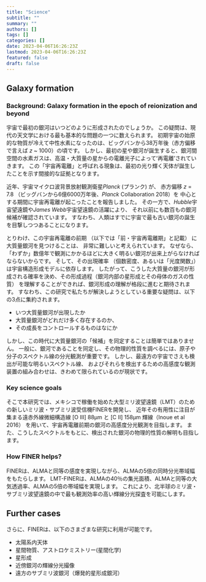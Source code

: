 ```yaml
---
title: "Science"
subtitle: ""
summary: ""
authors: []
tags: []
categories: []
date: 2023-04-06T16:26:23Z
lastmod: 2023-04-06T16:26:23Z
featured: false
draft: false
---
```


## Galaxy formation

### Background: Galaxy formation in the epoch of reionization and beyond

宇宙で最初の銀河はいつどのように形成されたのでしょうか。
この疑問は、現代の天文学における最も基本的な問題の一つに数えられます。
初期宇宙の始原的な物質が冷えて中性水素になったのは、ビッグバンから38万年後（赤方偏移で言えば *z* ~ 1000）の頃です。
しかし、最初の星や銀河が誕生すると、銀河間空間の水素ガスは、高温・大質量の星からの電離光子によってʻ再電離ʼされていきます。
この「宇宙再電離」と呼ばれる現象は、最初の光り輝く天体が誕生したことを示す間接的な証拠となります。

近年、宇宙マイクロ波背景放射観測衛星*Planck* (プランク) が、
赤方偏移 *z* = 7.8 （ビッグバンから6億6000万年後、*Planck* Collaboration 2018）を
中心とする期間に宇宙再電離が起こったことを報告しました。
その一方で、*Hubble*宇宙望遠鏡や*James Webb*宇宙望遠鏡の活躍により、
それ以前にも数百もの銀河候補が確認されています。
すなわち、人類はすでに宇宙で最も古い銀河の誕生を目撃しつつあることになります。

とりわけ、この宇宙再電離の前期 （以下では「前・宇宙再電離期」と記載） に大質量銀河を見つけることは、
非常に難しいと考えられています。
なぜなら、「わずか」数億年で観測にかかるほどに大きく明るい銀河が出来上がらなければならないからです。
そして、その出現確率 （個数密度、あるいは「光度関数」） は宇宙構造形成モデルに依存します。
したがって、こうした大質量の銀河が形成される確率を決め、その形成過程（銀河内部の星形成とその母体のガスの性質）
を理解することができれば、銀河形成の理解が格段に進むと期待されます。
すなわち、この研究で私たちが解決しようとしている重要な疑問は、以下の3点に集約されます。

- いつ大質量銀河が出現したか
- 大質量銀河がどれだけ多く存在するのか、 
- その成長をコントロールするものはなにか

しかし、この時代に大質量銀河の「候補」を同定することは簡単ではありません。
一般に、銀河であることを同定し、その物理的性質を調べるには、原子や分子のスペクトル線の分光観測が重要です。
しかし、最遠方の宇宙でさえも検出が可能な明るいスペクトル線、
およびそれらを検出するための高感度な観測装置の組み合わせは、きわめて限られているのが現状です。

### Key science goals
そこで本研究では、メキシコで稼働を始めた大型ミリ波望遠鏡（LMT）のための新しいミリ波・サブミリ波受信機FINERを開発し、
近年その有用性に注目が集まる遠赤外線微細構造線 [O III] 88μm と [C II] 158μm 輝線（Inoue et al 2016）
を用いて、宇宙再電離前期の銀河の高感度分光観測を目指します。
また、こうしたスペクトルをもとに、検出された銀河の物理的性質の解明も目指します。

### How FINER helps?

FINERは、ALMAと同等の感度を実現しながら、ALMAの5倍の同時分光帯域幅をもたらします。
LMT-FINERは、ALMAの40％の集光面積、ALMAと同等の大気透過率、ALMAの5倍の帯域幅を実現します。
これにより、北半球のミリ波・サブミリ波望遠鏡の中で最も観測効率の高い輝線分光探査を可能にします。

## Further cases

さらに、FINERは、以下のさまざまな研究に利用が可能です。

- 太陽系内天体
- 星間物質、アストロケミストリー(星間化学)
- 星形成
- 近傍銀河の輝線分光撮像
- 遠方のサブミリ波銀河（爆発的星形成銀河）
